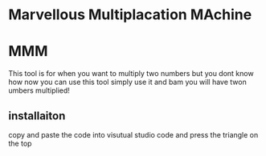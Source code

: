 # Marvellous Multiplacation MAchine
# MMM

This tool is for when you want to multiply two numbers but you dont know how now you can use this tool simply use it and bam you will have twon umbers multiplied!

## installaiton

copy and paste the code into visutual studio code and press the triangle on the top

